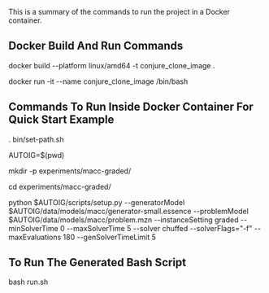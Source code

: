 This is a summary of the commands to run the project in a Docker container.

## Docker Build And Run Commands

docker build --platform linux/amd64 -t conjure_clone_image .

docker run -it --name <my-interactive-conjure-app> conjure_clone_image /bin/bash

## Commands To Run Inside Docker Container For Quick Start Example

. bin/set-path.sh

AUTOIG=$(pwd)

mkdir -p experiments/macc-graded/

cd experiments/macc-graded/

python $AUTOIG/scripts/setup.py --generatorModel $AUTOIG/data/models/macc/generator-small.essence --problemModel $AUTOIG/data/models/macc/problem.mzn --instanceSetting graded --minSolverTime 0 --maxSolverTime 5 --solver chuffed --solverFlags="-f" --maxEvaluations 180 --genSolverTimeLimit 5

## To Run The Generated Bash Script

bash run.sh
